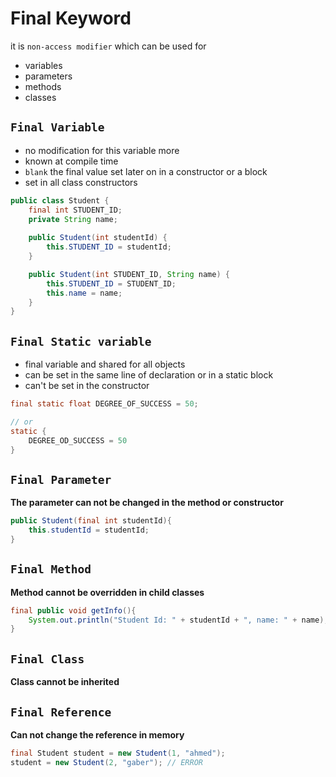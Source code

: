 # Final Keyword
it is `non-access modifier` which can be used for 
- variables
- parameters
- methods
- classes

## `Final Variable`
- no modification for this variable more
- known at compile time
- `blank` the final value set later on in a constructor or a block
- set in all class constructors
```java
public class Student {
    final int STUDENT_ID;
    private String name;
    
    public Student(int studentId) {
        this.STUDENT_ID = studentId;
    }

    public Student(int STUDENT_ID, String name) {
        this.STUDENT_ID = STUDENT_ID;
        this.name = name;
    }
}
```

## `Final Static variable`
- final variable and shared for all objects
- can be set in the same line of declaration or in a static block
- can't be set in the constructor
```java
final static float DEGREE_OF_SUCCESS = 50;

// or
static {
    DEGREE_OD_SUCCESS = 50
}
```



## `Final Parameter`
**The parameter can not be changed in the method or constructor**

```java
public Student(final int studentId){
    this.studentId = studentId;
}
```


## `Final Method`
**Method cannot be overridden in child classes**
```java
final public void getInfo(){
    System.out.println("Student Id: " + studentId + ", name: " + name);
}
```

## `Final Class`
**Class cannot be inherited**


## `Final Reference`
**Can not change the reference in memory**
```java
final Student student = new Student(1, "ahmed");
student = new Student(2, "gaber"); // ERROR
```
